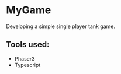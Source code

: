 # MyGame
Developing a simple single player tank game.

Tools used:
-----------

- Phaser3
- Typescript
